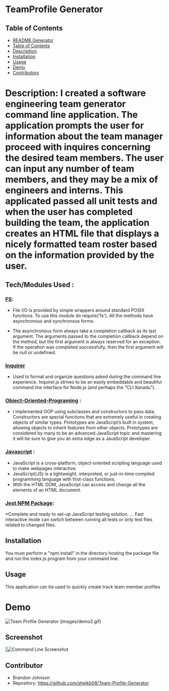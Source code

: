 # TeamProfile Generator

## Table of Contents
  - [README Generator](#teamprofile-generator)
  - [Table of Contents](#table-of-contents)
  - [Description](#description)
  - [Installation](#installation)
  - [Usage](#usage)
  - [Demo](#demo)
  - [Contributors](#contributors)

# Description: I created a software engineering team generator command line application. The application prompts the user for information about the team manager proceed with inquires concerning the desired team members. The user can input any number of team members, and they may be a mix of engineers and interns. This applicated passed all unit tests and when the user has completed building the team, the application creates an HTML file that displays a nicely formatted team roster based on the information provided by the user. 

## Tech/Modules Used :

### [FS](https://nodejs.dev/learn/the-nodejs-fs-module):
* File I/O is provided by simple wrappers around standard POSIX functions. To use this module do require('fs'). All the methods have asynchronous and synchronous forms.

* The asynchronous form always take a completion callback as its last argument. The arguments passed to the completion callback depend on the method, but the first argument is always reserved for an exception. If the operation was completed successfully, then the first argument will be null or undefined.

### [Inquirer](https://www.npmjs.com/package/inquirer)
* Used to format and organize questions asked during the command line experience. Inquirer.js strives to be an easily embeddable and beautiful command line interface for Node.js (and perhaps the "CLI Xanadu").


### [Object-Oriented-Programing](https://developer.mozilla.org/en-US/docs/Learn/JavaScript/Objects/Object-oriented_JS#Object-oriented_programming_%E2%80%94_the_basics) : 
* I implemented OOP using subclasses and constructors to pass data. Constructors are special functions that are extremely useful in creating objects of similar types. Prototypes are JavaScript’s built in system, allowing objects to inherit features from other objects. Prototypes are considered by many to be an advanced JavaScript topic and mastering it will be sure to give you an extra edge as a JavaScript developer.

### [Javascript](https://developer.mozilla.org/en-US/docs/Web/JavaScript) : 
* JavaScript is a cross-platform, object-oriented scripting language used to make webpages interactive.
* JavaScript(JS) is a lightweight, interpreted, or just-in-time compiled programming language with first-class functions. 
* With the HTML DOM, JavaScript can access and change all the elements of an HTML document.

### [Jest NPM Package](https://www.npmjs.com/package/jest):
*Complete and ready to set-up JavaScript testing solution. ... Fast interactive mode can switch between running all tests or only test files related to changed files.

## Installation 
You must perform a "npm install" in the directory hosting the package file and run the index.js program from your command line.

## Usage 
This application can be used to quickly create track team member profiles

# Demo
![Team Profile Generator](images/demo.gif) (images/demo2.gif)

## Screenshot  
|![Command Line Screenshot](images/screen.JPG) 

## Contributor
* Brandon Johnson
* Repository: https://github.com/sheikb08/Team-Profile-Generator
